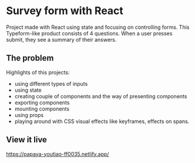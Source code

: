 # Survey form with React

Project made with React using state and focusing on controlling forms. This Typeform-like product consists of 4 questions. When a user presses submit, they see a summary of their answers.

## The problem

Highlights of this projects:
- using different types of inputs
- using state
- creating couple of components and the way of presenting components
- exporting components
- mounting components
- using props
- playing around with CSS visual effects like keyframes, effects on spans.

## View it live

https://papaya-youtiao-ff0035.netlify.app/ 
